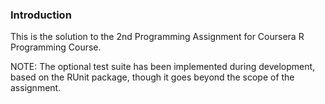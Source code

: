 ### Introduction

This is the solution to the 2nd Programming Assignment for Coursera R Programming Course. 

NOTE: The optional test suite has been implemented during development, based on the RUnit package, 
though it goes beyond the scope of the assignment. 
